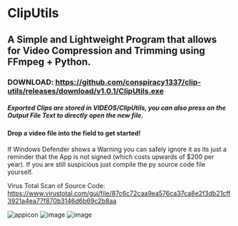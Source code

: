 # ClipUtils

## A Simple and Lightweight Program that allows for Video Compression and Trimming using FFmpeg + Python.

### DOWNLOAD: https://github.com/conspiracy1337/clip-utils/releases/download/v1.0.1/ClipUtils.exe

##### Exported Clips are stored in VIDEOS/ClipUtils, you can also press on the Output File Text to directly open the new file.
#### Drop a video file into the field to get started!

If Windows Defender shows a Warning you can safely ignore it as its just a reminder that the App is not signed (which costs upwards of $200 per year). 
If you are still suspicious just compile the py source code file yourself.

Virus Total Scan of Source Code: https://www.virustotal.com/gui/file/87c6c72caa9ea576ca37ca8e2f3db21cff3921a4ea77f870b3146d6b69c2b8aa

![appicon](https://github.com/user-attachments/assets/20e6eaee-f999-40d3-8573-c88dca112562)
![image](https://github.com/user-attachments/assets/2ffeaf2a-9fb2-48ea-93a0-2f54991da331)
![image](https://github.com/user-attachments/assets/c1286554-418e-4a44-899c-2a791e28feb7)



